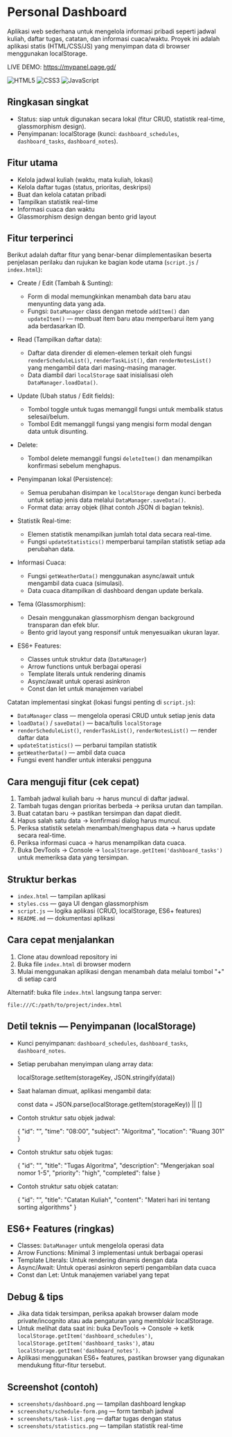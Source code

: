 

# Personal Dashboard

Aplikasi web sederhana untuk mengelola informasi pribadi seperti jadwal kuliah, daftar tugas, catatan, dan informasi cuaca/waktu. Proyek ini adalah aplikasi statis (HTML/CSS/JS) yang menyimpan data di browser menggunakan localStorage.

LIVE DEMO: https://mypanel.page.gd/

![HTML5](https://img.shields.io/badge/HTML5-E34F26?style=for-the-badge&logo=html5&logoColor=white)
![CSS3](https://img.shields.io/badge/CSS3-1572B6?style=for-the-badge&logo=css3&logoColor=white)
![JavaScript](https://img.shields.io/badge/JavaScript-F7DF1E?style=for-the-badge&logo=javascript&logoColor=black)

## Ringkasan singkat

- Status: siap untuk digunakan secara lokal (fitur CRUD, statistik real-time, glassmorphism design).
- Penyimpanan: localStorage (kunci: `dashboard_schedules`, `dashboard_tasks`, `dashboard_notes`).

## Fitur utama

- Kelola jadwal kuliah (waktu, mata kuliah, lokasi)
- Kelola daftar tugas (status, prioritas, deskripsi)
- Buat dan kelola catatan pribadi
- Tampilkan statistik real-time
- Informasi cuaca dan waktu
- Glassmorphism design dengan bento grid layout

## Fitur terperinci

Berikut adalah daftar fitur yang benar-benar diimplementasikan beserta penjelasan perilaku dan rujukan ke bagian kode utama (`script.js` / `index.html`):

- Create / Edit (Tambah & Sunting):
  - Form di modal memungkinkan menambah data baru atau menyunting data yang ada.
  - Fungsi: `DataManager` class dengan metode `addItem()` dan `updateItem()` — membuat item baru atau memperbarui item yang ada berdasarkan ID.

- Read (Tampilkan daftar data):
  - Daftar data dirender di elemen-elemen terkait oleh fungsi `renderScheduleList()`, `renderTaskList()`, dan `renderNotesList()` yang mengambil data dari masing-masing manager.
  - Data diambil dari `localStorage` saat inisialisasi oleh `DataManager.loadData()`.

- Update (Ubah status / Edit fields):
  - Tombol toggle untuk tugas memanggil fungsi untuk membalik status selesai/belum.
  - Tombol Edit memanggil fungsi yang mengisi form modal dengan data untuk disunting.

- Delete: 
  - Tombol delete memanggil fungsi `deleteItem()` dan menampilkan konfirmasi sebelum menghapus.

- Penyimpanan lokal (Persistence):
  - Semua perubahan disimpan ke `localStorage` dengan kunci berbeda untuk setiap jenis data melalui `DataManager.saveData()`.
  - Format data: array objek (lihat contoh JSON di bagian teknis).

- Statistik Real-time:
  - Elemen statistik menampilkan jumlah total data secara real-time.
  - Fungsi `updateStatistics()` memperbarui tampilan statistik setiap ada perubahan data.

- Informasi Cuaca:
  - Fungsi `getWeatherData()` menggunakan async/await untuk mengambil data cuaca (simulasi).
  - Data cuaca ditampilkan di dashboard dengan update berkala.

- Tema (Glassmorphism):
  - Desain menggunakan glassmorphism dengan background transparan dan efek blur.
  - Bento grid layout yang responsif untuk menyesuaikan ukuran layar.

- ES6+ Features:
  - Classes untuk struktur data (`DataManager`)
  - Arrow functions untuk berbagai operasi
  - Template literals untuk rendering dinamis
  - Async/await untuk operasi asinkron
  - Const dan let untuk manajemen variabel

Catatan implementasi singkat (lokasi fungsi penting di `script.js`):

- `DataManager` class — mengelola operasi CRUD untuk setiap jenis data
- `loadData()` / `saveData()` — baca/tulis `localStorage`
- `renderScheduleList()`, `renderTaskList()`, `renderNotesList()` — render daftar data
- `updateStatistics()` — perbarui tampilan statistik
- `getWeatherData()` — ambil data cuaca
- Fungsi event handler untuk interaksi pengguna

## Cara menguji fitur (cek cepat)

1. Tambah jadwal kuliah baru → harus muncul di daftar jadwal.
2. Tambah tugas dengan prioritas berbeda → periksa urutan dan tampilan.
3. Buat catatan baru → pastikan tersimpan dan dapat diedit.
4. Hapus salah satu data → konfirmasi dialog harus muncul.
5. Periksa statistik setelah menambah/menghapus data → harus update secara real-time.
6. Periksa informasi cuaca → harus menampilkan data cuaca.
7. Buka DevTools → Console → `localStorage.getItem('dashboard_tasks')` untuk memeriksa data yang tersimpan.

## Struktur berkas

- `index.html` — tampilan aplikasi
- `styles.css` — gaya UI dengan glassmorphism
- `script.js` — logika aplikasi (CRUD, localStorage, ES6+ features)
- `README.md` — dokumentasi aplikasi

## Cara cepat menjalankan

1. Clone atau download repository ini
2. Buka file `index.html` di browser modern
3. Mulai menggunakan aplikasi dengan menambah data melalui tombol "+" di setiap card

Alternatif: buka file `index.html` langsung tanpa server:

`file:///C:/path/to/project/index.html`

## Detil teknis — Penyimpanan (localStorage)

- Kunci penyimpanan: `dashboard_schedules`, `dashboard_tasks`, `dashboard_notes`.
- Setiap perubahan menyimpan ulang array data:

  localStorage.setItem(storageKey, JSON.stringify(data))

- Saat halaman dimuat, aplikasi mengambil data:

  const data = JSON.parse(localStorage.getItem(storageKey)) || []

- Contoh struktur satu objek jadwal:

  {
    "id": "<unik>",
    "time": "08:00",
    "subject": "Algoritma",
    "location": "Ruang 301"
  }

- Contoh struktur satu objek tugas:

  {
    "id": "<unik>",
    "title": "Tugas Algoritma",
    "description": "Mengerjakan soal nomor 1-5",
    "priority": "high",
    "completed": false
  }

- Contoh struktur satu objek catatan:

  {
    "id": "<unik>",
    "title": "Catatan Kuliah",
    "content": "Materi hari ini tentang sorting algorithms"
  }

## ES6+ Features (ringkas)

- Classes: `DataManager` untuk mengelola operasi data
- Arrow Functions: Minimal 3 implementasi untuk berbagai operasi
- Template Literals: Untuk rendering dinamis dengan data
- Async/Await: Untuk operasi asinkron seperti pengambilan data cuaca
- Const dan Let: Untuk manajemen variabel yang tepat

## Debug & tips

- Jika data tidak tersimpan, periksa apakah browser dalam mode private/incognito atau ada pengaturan yang memblokir localStorage.
- Untuk melihat data saat ini: buka DevTools → Console → ketik `localStorage.getItem('dashboard_schedules')`, `localStorage.getItem('dashboard_tasks')`, atau `localStorage.getItem('dashboard_notes')`.
- Aplikasi menggunakan ES6+ features, pastikan browser yang digunakan mendukung fitur-fitur tersebut.

## Screenshot (contoh)

- `screenshots/dashboard.png` — tampilan dashboard lengkap
- `screenshots/schedule-form.png` — form tambah jadwal
- `screenshots/task-list.png` — daftar tugas dengan status
- `screenshots/statistics.png` — tampilan statistik real-time

